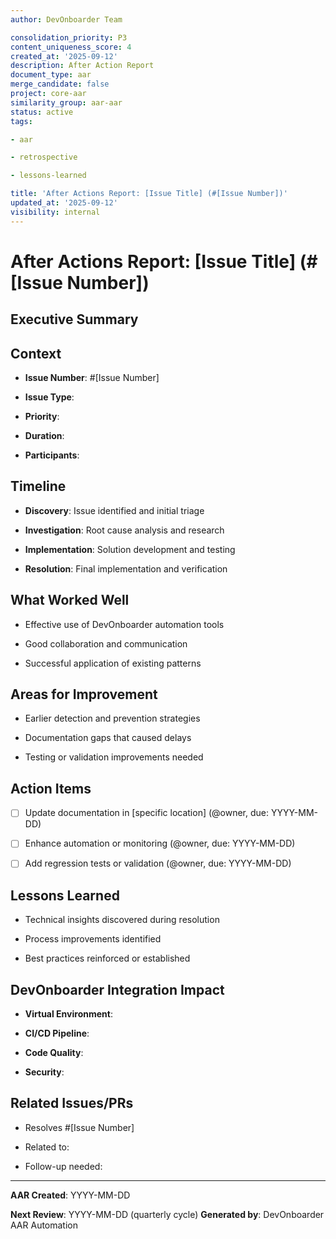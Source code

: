 ```yaml
---
author: DevOnboarder Team

consolidation_priority: P3
content_uniqueness_score: 4
created_at: '2025-09-12'
description: After Action Report
document_type: aar
merge_candidate: false
project: core-aar
similarity_group: aar-aar
status: active
tags:

- aar

- retrospective

- lessons-learned

title: 'After Actions Report: [Issue Title] (#[Issue Number])'
updated_at: '2025-09-12'
visibility: internal
---
```


# After Actions Report: [Issue Title] (#[Issue Number])

## Executive Summary

<!-- Brief description of what was accomplished -->

## Context

- **Issue Number**: #[Issue Number]

- **Issue Type**: <!-- Bug/Feature/Enhancement/Infrastructure -->

- **Priority**: <!-- Critical/High/Medium/Low -->

- **Duration**: <!-- Start Date to End Date -->

- **Participants**: <!-- @username1, @username2 -->

## Timeline

<!-- Key milestones and activities -->

- **Discovery**: Issue identified and initial triage

- **Investigation**: Root cause analysis and research

- **Implementation**: Solution development and testing

- **Resolution**: Final implementation and verification

## What Worked Well

<!-- Successful patterns and effective processes -->

- Effective use of DevOnboarder automation tools

- Good collaboration and communication

- Successful application of existing patterns

## Areas for Improvement

<!-- Process bottlenecks and improvement opportunities -->

- Earlier detection and prevention strategies

- Documentation gaps that caused delays

- Testing or validation improvements needed

## Action Items

<!-- Specific improvements to implement -->

- [ ] Update documentation in [specific location] (@owner, due: YYYY-MM-DD)

- [ ] Enhance automation or monitoring (@owner, due: YYYY-MM-DD)

- [ ] Add regression tests or validation (@owner, due: YYYY-MM-DD)

## Lessons Learned

<!-- Key insights and knowledge gained -->

- Technical insights discovered during resolution

- Process improvements identified

- Best practices reinforced or established

## DevOnboarder Integration Impact

<!-- How this relates to project standards -->

- **Virtual Environment**: <!-- Any dependency or setup impacts -->

- **CI/CD Pipeline**: <!-- Automation or workflow effects -->

- **Code Quality**: <!-- Impact on coverage or standards -->

- **Security**: <!-- Enhanced Potato Policy or security considerations -->

## Related Issues/PRs

<!-- Cross-references to related work -->

- Resolves #[Issue Number]

- Related to: <!-- #other-issues -->

- Follow-up needed: <!-- #future-issues -->

---

**AAR Created**: YYYY-MM-DD

**Next Review**: YYYY-MM-DD (quarterly cycle)
**Generated by**: DevOnboarder AAR Automation
